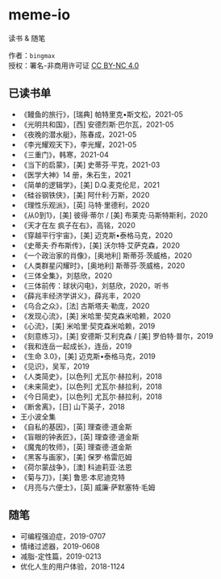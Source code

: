 # meme-io
读书 & 随笔

作者：`bingmax`  
授权：署名-非商用许可证 [CC BY-NC 4.0](https://creativecommons.org/licenses/by-nc/4.0/)


## 已读书单
- 《鳗鱼的旅行》，[瑞典] 帕特里克•斯文松，2021-05
- 《光明共和国》，[西] 安德烈斯·巴尔瓦，2021-05
- 《夜晚的潜水艇》，陈春成，2021-05
- 《李光耀观天下》，李光耀，2021-05
- 《三重门》，韩寒，2021-04
- 《当下的启蒙》，[美] 史蒂芬·平克，2021-03
- 《医学大神》14 册，朱石生，2021
- 《简单的逻辑学》，[美] D.Q.麦克伦尼，2021
- 《硅谷钢铁侠》，[美] 阿什利·万斯，2020
- 《理性乐观派》，[英] 马特·里德利，2020
- 《从0到1》，[美] 彼得·蒂尔 / [美] 布莱克·马斯特斯利，2020
- 《天才在左 疯子在右》，高铭，2020
- 《穿越平行宇宙》，[美] 迈克斯•泰格马克，2020
- 《史蒂夫·乔布斯传》，[美] 沃尔特·艾萨克森，2020
- 《一个政治家的肖像》，[奥地利] 斯蒂芬·茨威格，2020
- 《人类群星闪耀时》，[奥地利] 斯蒂芬·茨威格，2020
- 《三体全集》，刘慈欣，2020
- 《三体前传：球状闪电》，刘慈欣，2020，听书
- 《薛兆丰经济学讲义》，薛兆丰，2020
- 《乌合之众》，[法] 古斯塔夫·勒庞，2020
- 《发现心流》，[美] 米哈里·契克森米哈赖，2020
- 《心流》，[美] 米哈里·契克森米哈赖，2019
- 《刻意练习》，[美] 安德斯·艾利克森 / [美] 罗伯特·普尔，2019
- 《我和连岳一起成长》，连岳，2019
- 《生命 3.0》，[美] 迈克斯•泰格马克，2019
- 《见识》，吴军，2019
- 《人类简史》，[以色列] 尤瓦尔·赫拉利，2018
- 《未来简史》，[以色列] 尤瓦尔·赫拉利，2018
- 《今日简史》，[以色列] 尤瓦尔·赫拉利，2018
- 《断舍离》，[日] 山下英子，2018
- 王小波全集
- 《自私的基因》，[英] 理查德·道金斯
- 《盲眼的钟表匠》，[英] 理查德·道金斯
- 《魔鬼的牧师》，[英] 理查德·道金斯
- 《黑客与画家》，[美] 保罗·格雷厄姆
- 《荷尔蒙战争》，[澳] 科迪莉亚·法恩
- 《菊与刀》，[美] 鲁思·本尼迪克特
- 《月亮与六便士》，[英] 威廉·萨默塞特·毛姆


## 随笔
- 可编程强迫症，2019-0707
- 情绪过滤器，2019-0608
- 减脂-定性篇，2019-0213
- 优化人生的用户体验，2018-1124